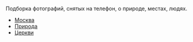 Подборка фотографий, снятых на телефон, о природе, местах, людях.

* [Москва](Москва)
* [Природа](Природа)
* [Церкви](Церкви)